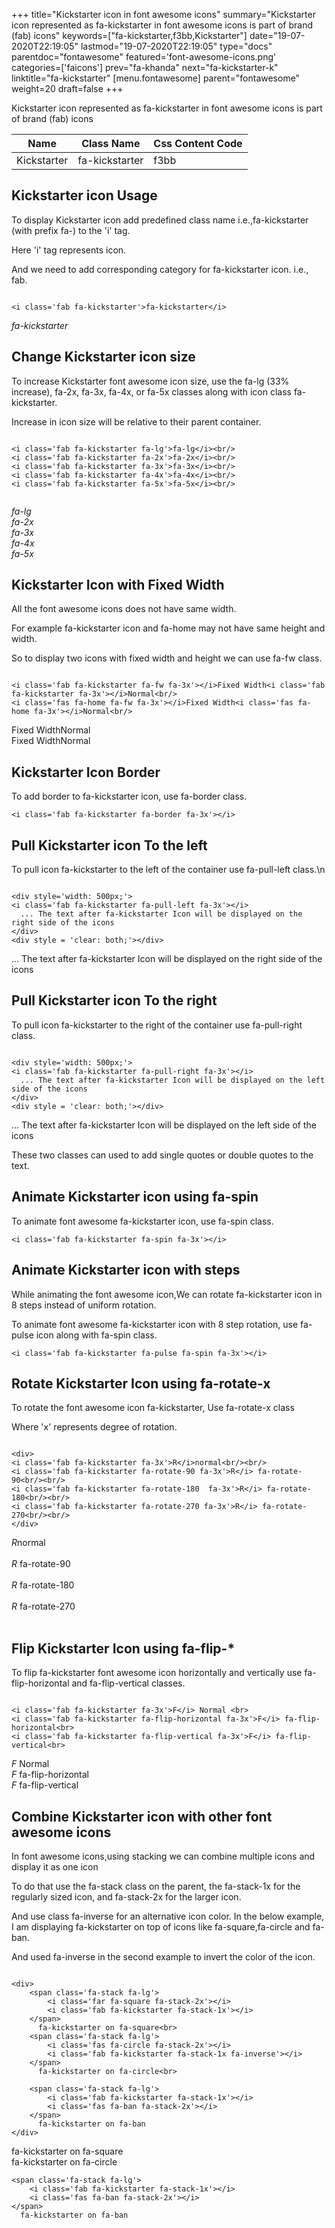 +++
title="Kickstarter icon in font awesome icons"
summary="Kickstarter icon represented as fa-kickstarter in font awesome icons is part of brand (fab) icons"
keywords=["fa-kickstarter,f3bb,Kickstarter"]
date="19-07-2020T22:19:05"
lastmod="19-07-2020T22:19:05"
type="docs"
parentdoc="fontawesome"
featured='font-awesome-icons.png'
categories=['faicons']
prev="fa-khanda"
next="fa-kickstarter-k"
linktitle="fa-kickstarter"
[menu.fontawesome]
parent="fontawesome"
weight=20
draft=false
+++


Kickstarter icon represented as fa-kickstarter in font awesome icons is part of brand (fab) icons

<div class='table-responsive'><table class='table'><thead><tr><th>Name</th><th>Class Name</th><th>Css Content Code</th></tr></thead><tbody><tr><td>Kickstarter</td><td>fa-kickstarter</td><td>f3bb</td></tr></tbody></table></div>



## Kickstarter icon Usage

To display Kickstarter icon add predefined class name i.e.,fa-kickstarter (with prefix fa-) to the 'i' tag.

Here 'i' tag represents icon.

And we need to add corresponding category for fa-kickstarter icon. i.e., fab.


```

<i class='fab fa-kickstarter'>fa-kickstarter</i>
```

<i class='fab fa-kickstarter'>fa-kickstarter</i>




## Change Kickstarter icon size
To increase Kickstarter font awesome icon size, use the fa-lg (33% increase), fa-2x, fa-3x, fa-4x, or fa-5x classes along with icon class fa-kickstarter.

Increase in icon size will be relative to their parent container. 

```

<i class='fab fa-kickstarter fa-lg'>fa-lg</i><br/>
<i class='fab fa-kickstarter fa-2x'>fa-2x</i><br/>
<i class='fab fa-kickstarter fa-3x'>fa-3x</i><br/>
<i class='fab fa-kickstarter fa-4x'>fa-4x</i><br/>
<i class='fab fa-kickstarter fa-5x'>fa-5x</i><br/>
            
```

<i class='fab fa-kickstarter fa-lg'>fa-lg</i><br/>
<i class='fab fa-kickstarter fa-2x'>fa-2x</i><br/>
<i class='fab fa-kickstarter fa-3x'>fa-3x</i><br/>
<i class='fab fa-kickstarter fa-4x'>fa-4x</i><br/>
<i class='fab fa-kickstarter fa-5x'>fa-5x</i><br/>
            



## Kickstarter Icon with Fixed Width 

All the font awesome icons does not have same width.

For example fa-kickstarter icon and fa-home may not have same height and width.

So to display two icons with fixed width and height we can use fa-fw class.


```

<i class='fab fa-kickstarter fa-fw fa-3x'></i>Fixed Width<i class='fab fa-kickstarter fa-3x'></i>Normal<br/>
<i class='fas fa-home fa-fw fa-3x'></i>Fixed Width<i class='fas fa-home fa-3x'></i>Normal<br/>
```

<i class='fab fa-kickstarter fa-fw fa-3x'></i>Fixed Width<i class='fab fa-kickstarter fa-3x'></i>Normal<br/>
<i class='fas fa-home fa-fw fa-3x'></i>Fixed Width<i class='fas fa-home fa-3x'></i>Normal<br/>



## Kickstarter Icon Border 

To add border to fa-kickstarter icon, use fa-border class.


```
<i class='fab fa-kickstarter fa-border fa-3x'></i>

```
<i class='fab fa-kickstarter fa-border fa-3x'></i>





## Pull Kickstarter icon To the left

To pull icon fa-kickstarter to the left of the container use fa-pull-left class.\n

```

<div style='width: 500px;'>
<i class='fab fa-kickstarter fa-pull-left fa-3x'></i>
  ... The text after fa-kickstarter Icon will be displayed on the right side of the icons
</div>
<div style = 'clear: both;'></div>
```

<div style='width: 500px;'>
<i class='fab fa-kickstarter fa-pull-left fa-3x'></i>
  ... The text after fa-kickstarter Icon will be displayed on the right side of the icons
</div>
<div style = 'clear: both;'></div>




## Pull Kickstarter icon To the right
To pull icon fa-kickstarter to the right of the container use fa-pull-right class.

```

<div style='width: 500px;'>
<i class='fab fa-kickstarter fa-pull-right fa-3x'></i>
  ... The text after fa-kickstarter Icon will be displayed on the left side of the icons
</div>
<div style = 'clear: both;'></div>
```

<div style='width: 500px;'>
<i class='fab fa-kickstarter fa-pull-right fa-3x'></i>
  ... The text after fa-kickstarter Icon will be displayed on the left side of the icons
</div>
<div style = 'clear: both;'></div>

These two classes can used to add single quotes or double quotes to the text.


## Animate Kickstarter icon using fa-spin
To animate font awesome fa-kickstarter icon, use fa-spin class.

```
<i class='fab fa-kickstarter fa-spin fa-3x'></i>
```
<i class='fab fa-kickstarter fa-spin fa-3x'></i>




## Animate Kickstarter icon with steps
While animating the font awesome icon,We can rotate fa-kickstarter icon in 8 steps instead of uniform rotation.

To animate font awesome fa-kickstarter icon with 8 step rotation, use fa-pulse icon along with fa-spin class.


```
<i class='fab fa-kickstarter fa-pulse fa-spin fa-3x'></i>

```
<i class='fab fa-kickstarter fa-pulse fa-spin fa-3x'></i>





## Rotate Kickstarter Icon using fa-rotate-x
To rotate the font awesome icon fa-kickstarter, Use fa-rotate-x class

Where 'x' represents degree of rotation.


```

<div>
<i class='fab fa-kickstarter fa-3x'>R</i>normal<br/><br/>
<i class='fab fa-kickstarter fa-rotate-90 fa-3x'>R</i> fa-rotate-90<br/><br/> 
<i class='fab fa-kickstarter fa-rotate-180  fa-3x'>R</i> fa-rotate-180<br/><br/> 
<i class='fab fa-kickstarter fa-rotate-270 fa-3x'>R</i> fa-rotate-270<br/><br/>
</div>
```

<div>
<i class='fab fa-kickstarter fa-3x'>R</i>normal<br/><br/>
<i class='fab fa-kickstarter fa-rotate-90 fa-3x'>R</i> fa-rotate-90<br/><br/> 
<i class='fab fa-kickstarter fa-rotate-180  fa-3x'>R</i> fa-rotate-180<br/><br/> 
<i class='fab fa-kickstarter fa-rotate-270 fa-3x'>R</i> fa-rotate-270<br/><br/>
</div>




## Flip Kickstarter Icon using fa-flip-*
To flip fa-kickstarter font awesome icon horizontally and vertically use fa-flip-horizontal and fa-flip-vertical classes. 

```

<i class='fab fa-kickstarter fa-3x'>F</i> Normal <br>
<i class='fab fa-kickstarter fa-flip-horizontal fa-3x'>F</i> fa-flip-horizontal<br>
<i class='fab fa-kickstarter fa-flip-vertical fa-3x'>F</i> fa-flip-vertical<br>
```

<i class='fab fa-kickstarter fa-3x'>F</i> Normal <br>
<i class='fab fa-kickstarter fa-flip-horizontal fa-3x'>F</i> fa-flip-horizontal<br>
<i class='fab fa-kickstarter fa-flip-vertical fa-3x'>F</i> fa-flip-vertical<br>




## Combine Kickstarter icon with other font awesome icons
In font awesome icons,using stacking we can combine multiple icons and display it as one icon 

To do that use the fa-stack class on the parent, the fa-stack-1x for the regularly sized icon, and fa-stack-2x for the larger icon.

And use class fa-inverse for an alternative icon color. 
In the below example, I am displaying fa-kickstarter on top of icons like fa-square,fa-circle and fa-ban.

And used fa-inverse in the second example to invert the color of the icon.

```

<div>
    <span class='fa-stack fa-lg'>
        <i class='far fa-square fa-stack-2x'></i>
        <i class='fab fa-kickstarter fa-stack-1x'></i>
    </span>
      fa-kickstarter on fa-square<br>
    <span class='fa-stack fa-lg'>
        <i class='fas fa-circle fa-stack-2x'></i>
        <i class='fab fa-kickstarter fa-stack-1x fa-inverse'></i>
    </span>
      fa-kickstarter on fa-circle<br>

    <span class='fa-stack fa-lg'>
        <i class='fab fa-kickstarter fa-stack-1x'></i>
        <i class='fas fa-ban fa-stack-2x'></i>
    </span>
      fa-kickstarter on fa-ban
</div>
```

<div>
    <span class='fa-stack fa-lg'>
        <i class='far fa-square fa-stack-2x'></i>
        <i class='fab fa-kickstarter fa-stack-1x'></i>
    </span>
      fa-kickstarter on fa-square<br>
    <span class='fa-stack fa-lg'>
        <i class='fas fa-circle fa-stack-2x'></i>
        <i class='fab fa-kickstarter fa-stack-1x fa-inverse'></i>
    </span>
      fa-kickstarter on fa-circle<br>

    <span class='fa-stack fa-lg'>
        <i class='fab fa-kickstarter fa-stack-1x'></i>
        <i class='fas fa-ban fa-stack-2x'></i>
    </span>
      fa-kickstarter on fa-ban
</div>






